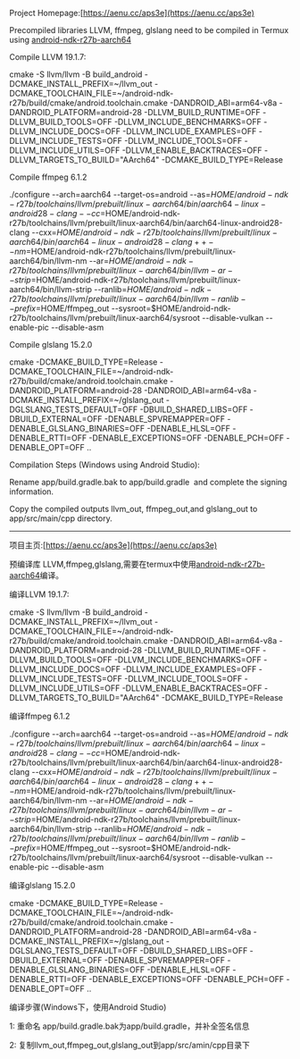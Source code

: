 Project Homepage:[https://aenu.cc/aps3e](https://aenu.cc/aps3e)



Precompiled libraries LLVM, ffmpeg, glslang need to be compiled in Termux using [android-ndk-r27b-aarch64](https://github.com/lzhiyong/termux-ndk)

Compile LLVM 19.1.7:

cmake -S llvm/llvm -B build_android -DCMAKE_INSTALL_PREFIX=~/llvm_out -DCMAKE_TOOLCHAIN_FILE=~/android-ndk-r27b/build/cmake/android.toolchain.cmake -DANDROID_ABI=arm64-v8a -DANDROID_PLATFORM=android-28 -DLLVM_BUILD_RUNTIME=OFF -DLLVM_BUILD_TOOLS=OFF -DLLVM_INCLUDE_BENCHMARKS=OFF -DLLVM_INCLUDE_DOCS=OFF -DLLVM_INCLUDE_EXAMPLES=OFF -DLLVM_INCLUDE_TESTS=OFF -DLLVM_INCLUDE_TOOLS=OFF -DLLVM_INCLUDE_UTILS=OFF -DLLVM_ENABLE_BACKTRACES=OFF -DLLVM_TARGETS_TO_BUILD="AArch64" -DCMAKE_BUILD_TYPE=Release


Compile ffmpeg 6.1.2

./configure --arch=aarch64 --target-os=android --as=$HOME/android-ndk-r27b/toolchains/llvm/prebuilt/linux-aarch64/bin/aarch64-linux-android28-clang --cc=$HOME/android-ndk-r27b/toolchains/llvm/prebuilt/linux-aarch64/bin/aarch64-linux-android28-clang --cxx=$HOME/android-ndk-r27b/toolchains/llvm/prebuilt/linux-aarch64/bin/aarch64-linux-android28-clang++ --nm=$HOME/android-ndk-r27b/toolchains/llvm/prebuilt/linux-aarch64/bin/llvm-nm --ar=$HOME/android-ndk-r27b/toolchains/llvm/prebuilt/linux-aarch64/bin/llvm-ar --strip=$HOME/android-ndk-r27b/toolchains/llvm/prebuilt/linux-aarch64/bin/llvm-strip --ranlib=$HOME/android-ndk-r27b/toolchains/llvm/prebuilt/linux-aarch64/bin/llvm-ranlib --prefix=$HOME/ffmpeg_out --sysroot=$HOME/android-ndk-r27b/toolchains/llvm/prebuilt/linux-aarch64/sysroot --disable-vulkan --enable-pic  --disable-asm


Compile glslang 15.2.0

cmake -DCMAKE_BUILD_TYPE=Release -DCMAKE_TOOLCHAIN_FILE=~/android-ndk-r27b/build/cmake/android.toolchain.cmake -DANDROID_PLATFORM=android-28 -DANDROID_ABI=arm64-v8a -DCMAKE_INSTALL_PREFIX=~/glslang_out -DGLSLANG_TESTS_DEFAULT=OFF -DBUILD_SHARED_LIBS=OFF -DBUILD_EXTERNAL=OFF -DENABLE_SPVREMAPPER=OFF -DENABLE_GLSLANG_BINARIES=OFF -DENABLE_HLSL=OFF -DENABLE_RTTI=OFF -DENABLE_EXCEPTIONS=OFF -DENABLE_PCH=OFF -DENABLE_OPT=OFF ..


Compilation Steps (Windows using Android Studio):

Rename app/build.gradle.bak to app/build.gradle  and complete the signing information.
 
Copy the compiled outputs llvm_out, ffmpeg_out,and glslang_out to app/src/main/cpp directory.



--------

项目主页:[https://aenu.cc/aps3e](https://aenu.cc/aps3e)



预编译库 LLVM,ffmpeg,glslang,需要在termux中使用[android-ndk-r27b-aarch64](https://github.com/lzhiyong/termux-ndk)编译。

编译LLVM 19.1.7:

cmake -S llvm/llvm -B build_android -DCMAKE_INSTALL_PREFIX=~/llvm_out -DCMAKE_TOOLCHAIN_FILE=~/android-ndk-r27b/build/cmake/android.toolchain.cmake -DANDROID_ABI=arm64-v8a -DANDROID_PLATFORM=android-28 -DLLVM_BUILD_RUNTIME=OFF -DLLVM_BUILD_TOOLS=OFF -DLLVM_INCLUDE_BENCHMARKS=OFF -DLLVM_INCLUDE_DOCS=OFF -DLLVM_INCLUDE_EXAMPLES=OFF -DLLVM_INCLUDE_TESTS=OFF -DLLVM_INCLUDE_TOOLS=OFF -DLLVM_INCLUDE_UTILS=OFF -DLLVM_ENABLE_BACKTRACES=OFF -DLLVM_TARGETS_TO_BUILD="AArch64" -DCMAKE_BUILD_TYPE=Release


编译ffmpeg 6.1.2

./configure --arch=aarch64 --target-os=android --as=$HOME/android-ndk-r27b/toolchains/llvm/prebuilt/linux-aarch64/bin/aarch64-linux-android28-clang --cc=$HOME/android-ndk-r27b/toolchains/llvm/prebuilt/linux-aarch64/bin/aarch64-linux-android28-clang --cxx=$HOME/android-ndk-r27b/toolchains/llvm/prebuilt/linux-aarch64/bin/aarch64-linux-android28-clang++ --nm=$HOME/android-ndk-r27b/toolchains/llvm/prebuilt/linux-aarch64/bin/llvm-nm --ar=$HOME/android-ndk-r27b/toolchains/llvm/prebuilt/linux-aarch64/bin/llvm-ar --strip=$HOME/android-ndk-r27b/toolchains/llvm/prebuilt/linux-aarch64/bin/llvm-strip --ranlib=$HOME/android-ndk-r27b/toolchains/llvm/prebuilt/linux-aarch64/bin/llvm-ranlib --prefix=$HOME/ffmpeg_out --sysroot=$HOME/android-ndk-r27b/toolchains/llvm/prebuilt/linux-aarch64/sysroot --disable-vulkan --enable-pic  --disable-asm

编译glslang 15.2.0


cmake -DCMAKE_BUILD_TYPE=Release -DCMAKE_TOOLCHAIN_FILE=~/android-ndk-r27b/build/cmake/android.toolchain.cmake -DANDROID_PLATFORM=android-28 -DANDROID_ABI=arm64-v8a -DCMAKE_INSTALL_PREFIX=~/glslang_out -DGLSLANG_TESTS_DEFAULT=OFF -DBUILD_SHARED_LIBS=OFF -DBUILD_EXTERNAL=OFF -DENABLE_SPVREMAPPER=OFF -DENABLE_GLSLANG_BINARIES=OFF -DENABLE_HLSL=OFF -DENABLE_RTTI=OFF -DENABLE_EXCEPTIONS=OFF -DENABLE_PCH=OFF -DENABLE_OPT=OFF ..

编译步骤(Windows下，使用Android Studio)

1:
重命名 app/build.gradle.bak为app/build.gradle，并补全签名信息

2:
复制llvm_out,ffmpeg_out,glslang_out到app/src/amin/cpp目录下
